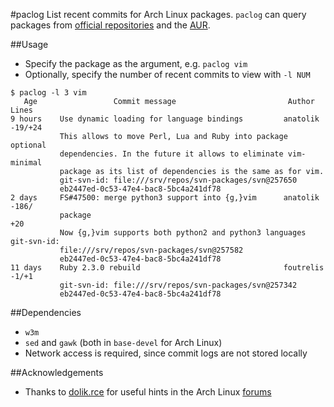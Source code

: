 #paclog
List recent commits for Arch Linux packages. `paclog` can query packages from [official repositories](https://wiki.archlinux.org/index.php/Official_repositories) and the [AUR](http://aur.archlinux.org/).

##Usage
* Specify the package as the argument, e.g. `paclog vim`
* Optionally, specify the number of recent commits to view with `-l NUM`

```
$ paclog -l 3 vim
   Age                 Commit message                         Author    Lines
9 hours    Use dynamic loading for language bindings         anatolik  -19/+24
           This allows to move Perl, Lua and Ruby into package optional
           dependencies. In the future it allows to eliminate vim-minimal
           package as its list of dependencies is the same as for vim.
           git-svn-id: file:///srv/repos/svn-packages/svn@257650
           eb2447ed-0c53-47e4-bac8-5bc4a241df78
2 days     FS#47500: merge python3 support into {g,}vim      anatolik  -186/
           package                                                     +20
           Now {g,}vim supports both python2 and python3 languages git-svn-id:
           file:///srv/repos/svn-packages/svn@257582
           eb2447ed-0c53-47e4-bac8-5bc4a241df78
11 days    Ruby 2.3.0 rebuild                                foutrelis -1/+1
           git-svn-id: file:///srv/repos/svn-packages/svn@257342
           eb2447ed-0c53-47e4-bac8-5bc4a241df78
```

##Dependencies
* `w3m`
* `sed` and `gawk` (both in `base-devel` for Arch Linux)
* Network access is required, since commit logs are not stored locally

##Acknowledgements
* Thanks to [dolik.rce](https://bbs.archlinux.org/profile.php?id=48434) for useful hints in the Arch Linux [forums](https://bbs.archlinux.org/viewtopic.php?pid=1591586)
